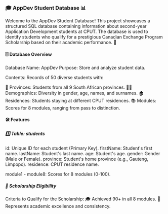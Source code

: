 ### 🎓 AppDev Student Database 📊

Welcome to the AppDev Student Database! 
This project showcases a structured SQL database containing information about second-year Application Development students at CPUT. The database is used to identify students who qualify for a prestigious Canadian Exchange Program Scholarship based on their academic performance. 🏅

#### 🗄️ Database Overview

Database Name: AppDev
Purpose: Store and analyze student data.

Contents: Records of 50 diverse students with:

📍 Provinces: Students from all 9 South African provinces.
🧑‍🎓 Demographics: Diversity in gender, age, names, and surnames.
🏠 Residences: Students staying at different CPUT residences.
📚 Modules: Scores for 8 modules, ranging from pass to distinction.

#### 🛠️ Features

##### 1️⃣ Table: students

id: Unique ID for each student (Primary Key).
firstName: Student's first name.
lastName: Student's last name.
age: Student's age.
gender: Gender (Male or Female).
province: Student's home province (e.g., Gauteng, Limpopo).
residence: CPUT residence name.

module1 - module8: Scores for 8 modules (0-100).

##### 🎯 Scholarship Eligibility

Criteria to Qualify for the Scholarship:
🎓 Achieved 90+ in all 8 modules.
🏅 Represents academic excellence and consistency.
